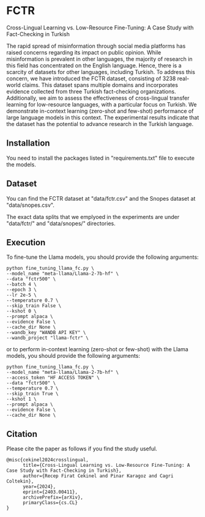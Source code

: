 # FCTR
Cross-Lingual Learning vs. Low-Resource Fine-Tuning: A Case  Study with Fact-Checking in Turkish


 The rapid spread of misinformation through social media platforms has raised concerns regarding its impact on
 public opinion. While misinformation is prevalent in other languages, the majority of research in this field has
 concentrated on the English language. Hence, there is a scarcity of datasets for other languages, including
 Turkish. To address this concern, we have introduced the FCTR dataset, consisting of 3238 real-world claims. This
 dataset spans multiple domains and incorporates evidence collected from three Turkish fact-checking organizations.
 Additionally, we aim to assess the effectiveness of cross-lingual transfer learning for low-resource languages, with
 a particular focus on Turkish. We demonstrate in-context learning (zero-shot and few-shot) performance of large
 language models in this context. The experimental results indicate that the dataset has the potential to advance
 research in the Turkish language.

## Installation
You need to install the packages listed in "requirements.txt" file to execute the models.  

## Dataset

You can find the FCTR dataset at "data/fctr.csv" and the Snopes dataset at "data/snopes.csv".

The exact data splits that we emplyoed in the experiments are under "data/fctr/" and "data/snopes/" directories. 

## Execution

To fine-tune the Llama models, you should provide the following arguments:

```
python fine_tuning_llama_fc.py \
--model_name "meta-llama/Llama-2-7b-hf" \
--data "fctr500" \
--batch 4 \ 
--epoch 3 \ 
--lr 2e-5 \
--temperature 0.7 \
--skip_train False \
--kshot 0 \
--prompt alpaca \
--evidence False \
--cache_dir None \
--wandb_key "WANDB API KEY" \
--wandb_project "llama-fctr" \
```

or to perform in-context learning (zero-shot or few-shot) with the Llama models, you should provide the following arguments:

```
python fine_tuning_llama_fc.py \
--model_name "meta-llama/Llama-2-7b-hf" \
--access_token "HF ACCESS TOKEN" \
--data "fctr500" \
--temperature 0.7 \
--skip_train True \
--kshot 1 \
--prompt alpaca \
--evidence False \
--cache_dir None \
```

## Citation
Please cite the paper as follows if you find the study useful.
```
@misc{cekinel2024crosslingual,
      title={Cross-Lingual Learning vs. Low-Resource Fine-Tuning: A Case Study with Fact-Checking in Turkish}, 
      author={Recep Firat Cekinel and Pinar Karagoz and Cagri Coltekin},
      year={2024},
      eprint={2403.00411},
      archivePrefix={arXiv},
      primaryClass={cs.CL}
}
```
